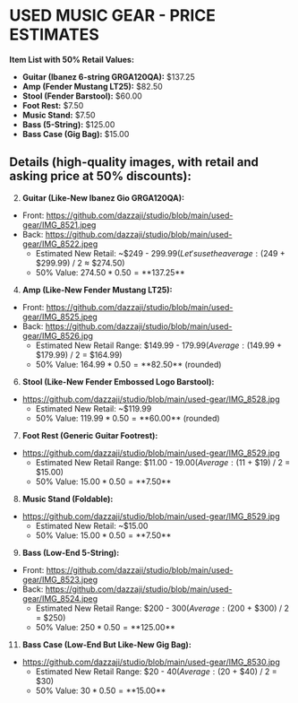# USED MUSIC GEAR - PRICE ESTIMATES

**Item List with 50% Retail Values:**

*   **Guitar (Ibanez 6-string GRGA120QA):** $137.25
*   **Amp (Fender Mustang LT25):** $82.50
*   **Stool (Fender Barstool):** $60.00
*   **Foot Rest:** $7.50
*   **Music Stand:** $7.50
*   **Bass (5-String):** $125.00
*   **Bass Case (Gig Bag):** $15.00


## Details (high-quality images, with retail and asking price at 50% discounts):

2.  **Guitar (Like-New Ibanez Gio GRGA120QA):**
* Front: https://github.com/dazzaji/studio/blob/main/used-gear/IMG_8521.jpeg
* Back: https://github.com/dazzaji/studio/blob/main/used-gear/IMG_8522.jpeg
    *   Estimated New Retail: ~$249 - $299.99 (Let's use the average: ($249 + $299.99) / 2 ≈ $274.50)
    *   50% Value: $274.50 * 0.50 = **$137.25**

4.  **Amp (Like-New Fender Mustang LT25):**
* Front: https://github.com/dazzaji/studio/blob/main/used-gear/IMG_8525.jpeg
* Back: https://github.com/dazzaji/studio/blob/main/used-gear/IMG_8526.jpg
    *   Estimated New Retail Range: $149.99 - $179.99 (Average: ($149.99 + $179.99) / 2 = $164.99)
    *   50% Value: $164.99 * 0.50 = **$82.50** (rounded)

6.  **Stool (Like-New Fender Embossed Logo Barstool):**
* https://github.com/dazzaji/studio/blob/main/used-gear/IMG_8528.jpg
    *   Estimated New Retail: ~$119.99
    *   50% Value: $119.99 * 0.50 = **$60.00** (rounded)

7.  **Foot Rest (Generic Guitar Footrest):**
* https://github.com/dazzaji/studio/blob/main/used-gear/IMG_8529.jpg
    *   Estimated New Retail Range: $11.00 - $19.00 (Average: ($11 + $19) / 2 = $15.00)
    *   50% Value: $15.00 * 0.50 = **$7.50**

8.  **Music Stand (Foldable):**
* https://github.com/dazzaji/studio/blob/main/used-gear/IMG_8529.jpg
    *   Estimated New Retail: ~$15.00
    *   50% Value: $15.00 * 0.50 = **$7.50**

9.  **Bass (Low-End 5-String):**
* Front: https://github.com/dazzaji/studio/blob/main/used-gear/IMG_8523.jpeg
* Back: https://github.com/dazzaji/studio/blob/main/used-gear/IMG_8524.jpeg
    *   Estimated New Retail Range: $200 - $300 (Average: ($200 + $300) / 2 = $250)
    *   50% Value: $250 * 0.50 = **$125.00**

11.  **Bass Case (Low-End But Like-New Gig Bag):**
* https://github.com/dazzaji/studio/blob/main/used-gear/IMG_8530.jpg
    *   Estimated New Retail Range: $20 - $40 (Average: ($20 + $40) / 2 = $30)
    *   50% Value: $30 * 0.50 = **$15.00**



